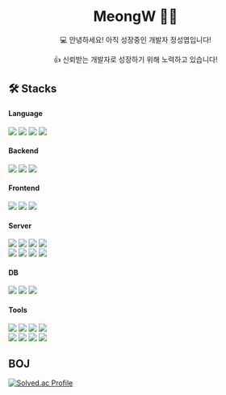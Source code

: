 
<h1 align="center">MeongW 🦆🦆</h1>
<div align="center">
  <p>💻 안녕하세요! 아직 성장중인 개발자 정성엽입니다!</p>
  <p>👍 신뢰받는 개발자로 성장하기 위해 노력하고 있습니다!</p>
</div>

<h2>🛠️ Stacks</h2>

#### Language
<p>
<img src="https://img.shields.io/badge/java-007396?style=flat-square&logo=java&logoColor=white"> 
<img src="https://img.shields.io/badge/python-3776AB?style=flat-square&logo=python&logoColor=white">
<img src="https://img.shields.io/badge/c-A8B9CC?style=flat-square&logo-c&logoColor=wihte">
<img src="https://img.shields.io/badge/c++-00599C?style=flat-square&logo=c%2B%2B&logoColor=white">
</p>

#### Backend
<p>
<img src="https://img.shields.io/badge/spring-6DB33F?style=flat-square&logo=spring&logoColor=white">
<img src="https://img.shields.io/badge/django-092E20?style=flat-square&logo=django&logoColor=white">
<img src="https://img.shields.io/badge/fastapi-009688?style=flat-square&logo=fastapi&logoColor=white">
</p>
  
#### Frontend
<p>
<img src="https://img.shields.io/badge/html5-E34F26?style=flat-square&logo=html5&logoColor=white"> 
<img src="https://img.shields.io/badge/css-1572B6?style=flat-square&logo=css3&logoColor=white"> 
<img src="https://img.shields.io/badge/javascript-F7DF1E?style=flat-square&logo=javascript&logoColor=black">
</p>

#### Server
<p>
<img src="https://img.shields.io/badge/amazon aws-232F3E?style=flat-square&logo=amazonaws&logoColor=white"> 
<img src="https://img.shields.io/badge/oracle cloud-FC5D48?style=flat-square&logo=oraclecloud&logoColor=white"> 
<img src="https://img.shields.io/badge/firebase-FFCA28?style=flat-square&logo=firebase&logoColor=white">
<img src="https://img.shields.io/badge/docker-2496ED?style=flat-square&logo=docker&logoColor=white">
<br>
<img src="https://img.shields.io/badge/git actions-2088FF?style=flat-square&logo=githubactions&logoColor=white">
<img src="https://img.shields.io/badge/jenkins-D24939?style=flat-square&logo=jenkins&logoColor=white">
<img src="https://img.shields.io/badge/ubuntu-E95420?style=flat-square&logo=ubuntu&logoColor=white">
<img src="https://img.shields.io/badge/nginx-009639?style=flat-square&logo=nginx&logoColor=white">
</p>

#### DB
<p>
<img src="https://img.shields.io/badge/mysql-4479A1?style=flat-square&logo=mysql&logoColor=white"> 
<img src="https://img.shields.io/badge/mariaDB-003545?style=flat-square&logo=mariaDB&logoColor=white"> 
<img src="https://img.shields.io/badge/redis-FF4438?style=flat-square&logo=redis&logoColor=white"> 
</p>

#### Tools
<p>
<img src="https://img.shields.io/badge/github-181717?style=flat-square&logo=github&logoColor=white">
<img src="https://img.shields.io/badge/git-F05032?style=flat-square&logo=git&logoColor=white">
<img src="https://img.shields.io/badge/notion-000000?style=flat-square&logo=notion&logoColor=white">
<img src="https://img.shields.io/badge/discord-5865F2?style=flat-square&logo=discord&logoColor=white">
<br>
<img src="https://img.shields.io/badge/VS Code-007ACC?style=flat-square&logo=visualstudiocode&logoColor=white">
<img src="https://img.shields.io/badge/intellijidea-000000?style=flat-square&logo=intellijidea&logoColor=white">
<img src="https://img.shields.io/badge/eclipseide-2C2255?style=flat-square&logo=eclipseide&logoColor=white">
<img src="https://img.shields.io/badge/postman-FF6C37?style=flat-square&logo=postman&logoColor=white">
</p>

<h2>BOJ</h2>

[![Solved.ac Profile](http://mazassumnida.wtf/api/v2/generate_badge?boj=moosoi200)](https://solved.ac/moosoi200) 

<br>
</div>

